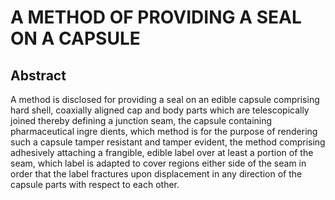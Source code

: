# A METHOD OF PROVIDING A SEAL ON A CAPSULE

## Abstract
A method is disclosed for providing a seal on an edible capsule comprising hard shell, coaxially aligned cap and body parts which are telescopically joined thereby defining a junction seam, the capsule containing pharmaceutical ingre dients, which method is for the purpose of rendering such a capsule tamper resistant and tamper evident, the method comprising adhesively attaching a frangible, edible label over at least a portion of the seam, which label is adapted to cover regions either side of the seam in order that the label fractures upon displacement in any direction of the capsule parts with respect to each other.